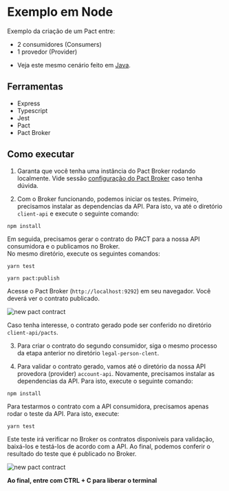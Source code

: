 # Exemplo em Node

Exemplo da criação de um Pact entre:
* 2 consumidores (Consumers)
* 1 provedor (Provider)

- Veja este mesmo cenário feito em [Java](../../java/spring-boot/two_consumers_one_provider).

## Ferramentas

- Express
- Typescript
- Jest
- Pact
- Pact Broker

## Como executar

1. Garanta que você tenha uma instância do Pact Broker rodando localmente. 
Vide sessão [configuração do Pact Broker](../../../README.md#config-broker) caso tenha dúvida.


2. Com o Broker funcionando, podemos iniciar os testes.
Primeiro, precisamos instalar as dependencias da API. Para isto, va até o diretório `client-api` e execute o seguinte comando:

```shell
npm install
```
Em seguida, precisamos gerar o contrato do PACT para a nossa API consumidora e o publicamos no Broker. <br>
No mesmo diretório, execute os seguintes comandos:

```shell
yarn test
```

```shell
yarn pact:publish
```

Acesse o Pact Broker (`http://localhost:9292`) em seu navegador. Você deverá ver o contrato publicado.

<img src="../../../imgs/new-pact-contract.png" alt="new pact contract"/>

Caso tenha interesse, o contrato gerado pode ser conferido no diretório `client-api/pacts`.

3. Para criar o contrato do segundo consumidor, siga o mesmo processo da etapa anterior no diretório 
`legal-person-clent`.

4. Para validar o contrato gerado, vamos até o diretório da nossa API provedora (provider) `account-api`.
Novamente, precisamos instalar as dependencias da API. Para isto, execute o seguinte comando:

```shell
npm install
```

Para testarmos o contrato com a API consumidora, precisamos apenas rodar o teste da API.
Para isto, execute:

```shell
yarn test
```

Este teste irá verificar no Broker os contratos disponiveis para validação, baixá-los e testá-los de acordo com a API.
Ao final, podemos conferir o resultado do teste que é publicado no Broker. 

<img src="../../../imgs/validated-pact-contract.png" alt="new pact contract"/>

**Ao final, entre com CTRL + C para liberar o terminal**